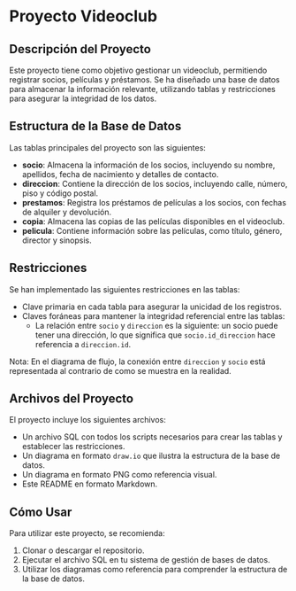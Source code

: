 # Proyecto Videoclub

## Descripción del Proyecto
Este proyecto tiene como objetivo gestionar un videoclub, permitiendo registrar socios, películas y préstamos. Se ha diseñado una base de datos para almacenar la información relevante, utilizando tablas y restricciones para asegurar la integridad de los datos.

## Estructura de la Base de Datos
Las tablas principales del proyecto son las siguientes:

- **socio**: Almacena la información de los socios, incluyendo su nombre, apellidos, fecha de nacimiento y detalles de contacto. 
- **direccion**: Contiene la dirección de los socios, incluyendo calle, número, piso y código postal.
- **prestamos**: Registra los préstamos de películas a los socios, con fechas de alquiler y devolución.
- **copia**: Almacena las copias de las películas disponibles en el videoclub.
- **pelicula**: Contiene información sobre las películas, como título, género, director y sinopsis.

## Restricciones
Se han implementado las siguientes restricciones en las tablas:

- Clave primaria en cada tabla para asegurar la unicidad de los registros.
- Claves foráneas para mantener la integridad referencial entre las tablas:
  - La relación entre `socio` y `direccion` es la siguiente: un socio puede tener una dirección, lo que significa que `socio.id_direccion` hace referencia a `direccion.id`.
  
Nota: En el diagrama de flujo, la conexión entre `direccion` y `socio` está representada al contrario de como se muestra en la realidad.

## Archivos del Proyecto
El proyecto incluye los siguientes archivos:

- Un archivo SQL con todos los scripts necesarios para crear las tablas y establecer las restricciones.
- Un diagrama en formato `draw.io` que ilustra la estructura de la base de datos.
- Un diagrama en formato PNG como referencia visual.
- Este README en formato Markdown.

## Cómo Usar
Para utilizar este proyecto, se recomienda:

1. Clonar o descargar el repositorio.
2. Ejecutar el archivo SQL en tu sistema de gestión de bases de datos.
3. Utilizar los diagramas como referencia para comprender la estructura de la base de datos.



